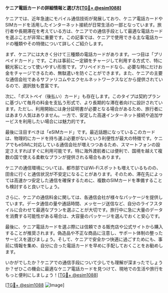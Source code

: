 **ケニア電話カードの詳細情報と選び方[[TG💪+ @esim1088](https://t.me/s/esim1088)]**

ケニアでは、近年急速にモバイル通信技術が発展しており、ケニア電話カードやSIMカードを活用したインターネット接続が日常生活の一部となっています。旅行者や長期滞在を考えている方は、ケニアでの通信手段として最適な電話カードを選ぶことが非常に重要です。この記事では、ケニアで使用できる主な電話カードの種類やその特徴について詳しくご紹介します。

まず、ケニアには大きく分けて三種類の電話カードがあります。一つ目は「プリペイドカード」です。これは事前に一定額をチャージして利用する方式で、特に観光客にとって使いやすい形態です。プリペイドカードなら、必要な時にだけお金をチャージできるため、無駄遣いを防ぐことができます。また、ケニアの主要な通信会社であるサファリコムやエクセルネットワークスなどから提供されているので、選択肢も豊富です。

次に、「ポストペイ（後払い）カード」も存在します。このタイプは契約プランに基づいて毎月の料金を支払う形式で、より長期的な滞在者向けに設計されています。ただし、利用開始には身分証明書が必要となる場合があるため、旅行者にはあまり人気はありません。一方で、安定した高速インターネット接続や追加サービスを利用したい場合には魅力的です。

最後に注目すべきは「eSIMカード」です。最近話題になっているこのカードは、物理的にカードを持ち運ぶ必要がないという利便性が最大の特徴です。ケニアでもeSIMに対応している通信会社が増えつつあるため、スマートフォンの設定さえすればすぐに利用可能です。特に海外渡航者には便利で、国境を越えて複数の国で使える柔軟なプランが提供される場合もあります。

ケニアの通信環境については、都市部ではWi-Fiスポットも増えているものの、田舎に行くと通信状況が不安定になることがあります。そのため、滞在先によっては高速かつ安定した通信を確保するために、複数のSIMカードを準備することも検討すると良いでしょう。

さらに、ケニアの通信料金に関しては、各通信会社が様々なパッケージを提供しています。データ通信の量や通話時間、メッセージ送信など、自分のライフスタイルに合わせて最適なプランを選ぶことが大切です。旅行中に急に大量のデータを消費する可能性がある場合は、大容量のパッケージを選んでおくと安心です。

最後に、ケニア電話カードを選ぶ際には信頼できる販売店や公式サイトから購入することが推奨されます。偽造品や不正な商品に注意し、サポート体制の整ったサービスを選びましょう。そして、ケニアで安全かつ快適に過ごすためにも、事前に情報を集め、自分に合った電話カードを早めに手配しておくことをお勧めします。

いかがでしたか？ケニアでの通信手段について少しでも理解が深まったでしょうか？ぜひこの機会に最適なケニア電話カードを見つけて、現地での生活や旅行をもっと便利にしましょう！[[TG💪+ @esim1088](https://t.me/s/esim1088)]

[[TG💪+ @esim1088](https://t.me/s/esim1088) ![Image](https://i.postimg.cc/Y0z9fWf4/image.png)]